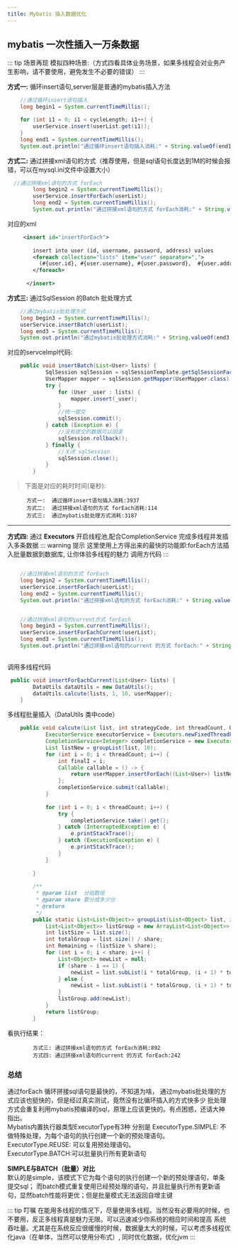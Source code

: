 ```yaml
---
title: Mybatis 插入数据优化
---
```


## mybatis 一次性插入一万条数据

::: tip 场景再现
模拟四种场景:（方式四看具体业务场景，如果多线程会对业务产生影响，请不要使用，避免发生不必要的错误）
:::

**方式一:** 循环insert语句,server层是普通的mybatis插入方法
```java  
    //通过循环insert语句插入
    long begin1 = System.currentTimeMillis();

    for (int i1 = 0; i1 < cycleLength; i1++) {
        userService.insert(userList.get(i1));
    }
    long end1 = System.currentTimeMillis();
    System.out.println("通过循环insert语句插入消耗:" + String.valueOf(end1 - begin1));
```
**方式二:** 通过拼接xml语句的方式（推荐使用，但是sql语句长度达到1M的时候会报错，可以在mysql.ini文件中设置大小）
```java 
  //通过拼接xml语句的方式 forEach
        long begin2 = System.currentTimeMillis();
        userService.insertForEach(userList);
        long end2 = System.currentTimeMillis();
        System.out.println("通过拼接xml语句的方式 forEach消耗:" + String.valueOf(end2 - begin2));
```
对应的xml

```xml  
     <insert id="insertForEach">
    
        insert into user (id, username, password, address) values
        <foreach collection="lists" item="user" separator=",">
          (#{user.id}, #{user.username}, #{user.password},  #{user.address})
        </foreach>
    
      </insert>
```

**方式三:** 通过SqlSession 的Batch 批处理方式
```java  
    //通过mybatis批处理方式
    long begin3 = System.currentTimeMillis();
    userService.insertBatch(userList);
    long end3 = System.currentTimeMillis();
    System.out.println("通过mybatis批处理方式消耗:" + String.valueOf(end3 - begin3));
```
对应的servceImpl代码:
```java 
    public void insertBatch(List<User> lists) {
            SqlSession sqlSession = sqlSessionTemplate.getSqlSessionFactory().openSession(ExecutorType.BATCH, false);
            UserMapper mapper = sqlSession.getMapper(UserMapper.class);
            try {
                for (User _user : lists) {
                    mapper.insert(_user);
                }
                //统一提交
                sqlSession.commit();
            } catch (Exception e) {
                //没有提交的数据可以回滚
                sqlSession.rollback();
            } finally {
                //关闭 sqlSession
                sqlSession.close();
            }
        }
```

>下面是对应的耗时时间(毫秒):

```editorconfig
      方式一:  通过循环insert语句插入消耗:3937
      方式二:  通过拼接xml语句的方式 forEach消耗:114
      方式三:  通过mybatis批处理方式消耗:3187
```
***

**方式四:** 通过 **Executors** 开启线程池,配合CompletionService 完成多线程并发插入多条数据
::: warning 提示
这里使用上方得出来的最快的功能即:forEach方法插入批量数据到数据库, 让你体验多线程的魅力
调用方代码
:::

```java 

    //通过拼接xml语句的方式 forEach
    long begin2 = System.currentTimeMillis();
    userService.insertForEach(userList);
    long end2 = System.currentTimeMillis();
    System.out.println("通过拼接xml语句的方式 forEach消耗:" + String.valueOf(end2 - begin2));


    //通过拼接xml语句的current方式 forEach
    long begin3 = System.currentTimeMillis();
    userService.insertForEachCurrent(userList);
    long end3 = System.currentTimeMillis();
    System.out.println("通过拼接xml语句的current 的方式 forEach:" + String.valueOf(end3 - begin3));
    
```

调用多线程代码
```java 
 public void insertForEachCurrent(List<User> lists) {
        DataUtils dataUtils = new DataUtils();
        dataUtils.calcute(lists, 1, 10, userMapper);
    }
```
多线程批量插入（DataUtils 类中code）
```java 
    public void calcute(List list, int strategyCode, int threadCount, UserMapper userMapper) {
            ExecutorService executorService = Executors.newFixedThreadPool(threadCount);
            CompletionService<Integer> completionService = new ExecutorCompletionService<Integer>(executorService);
            List listNew = groupList(list, 10);
            for (int i = 0; i < threadCount; i++) {
                int finalI = i;
                Callable callable = () -> {
                    return userMapper.insertForEach((List<User>) listNew.get(finalI));
                };
                completionService.submit(callable);
            }
    
            for (int i = 0; i < threadCount; i++) {
                try {
                    completionService.take().get();
                } catch (InterruptedException e) {
                    e.printStackTrace();
                } catch (ExecutionException e) {
                    e.printStackTrace();
                }
            }
    
        }
    
        /**
         * @param list  分组数组
         * @param share 要分成多少分
         * @return
         */
        public static List<List<Object>> groupList(List<Object> list, int share) {
            List<List<Object>> listGroup = new ArrayList<List<Object>>();
            int listSize = list.size();
            int totalGroup = list.size() / share;
            int Remaining = (listSize % share);
            for (int i = 0; i < share; i++) {
                List<Object> newList = null;
                if (share - i == 1) {
                    newList = list.subList(i * totalGroup, (i + 1) * totalGroup + Remaining);
                } else {
                    newList = list.subList(i * totalGroup, (i + 1) * totalGroup);
                }
                listGroup.add(newList);
            }
            return listGroup;
        }

```
看执行结果：
            
            方式三: 通过拼接xml语句的方式 forEach消耗:892
            方式四: 通过拼接xml语句的current 的方式 forEach:242




### 总结
通过forEach 循环拼接sql语句是最快的，不知道为啥， 通过mybatis批处理的方式应该也挺快的，但是经过真实测试，竟然没有比循环插入的方式快多少
批处理方式会重复利用mybatis预编译的sql，原理上应该更快的。有点困惑，还请大神指出。   
Mybatis内置执行器类型ExecutorType有3种
分别是
ExecutorType.SIMPLE: 不做特殊处理，为每个语句的执行创建一个新的预处理语句。   
ExecutorType.REUSE: 可以复用预处理语句。   
ExecutorType.BATCH:可以批量执行所有更新语句  
    
**SIMPLE与BATCH（批量）对比**   
默认的是simple，该模式下它为每个语句的执行创建一个新的预处理语句，单条提交sql；
而batch模式重复使用已经预处理的语句，并且批量执行所有更新语句，显然batch性能将更优；但是批量模式无法返回自增主键


::: tip  叮嘱
在能用多线程的情况下，尽量使用多线程。当然没有必要用的时候，也不要用，反正多线程真是魅力无限。可以迅速减少你系统的相应时间和提高
系统吞吐量。尤其是在系统反应很缓慢的时候，数据量太大的时候，可以考虑多线程优化java（在单体，当然可以使用分布式）,
同时优化数据，优化jvm
:::


    